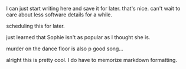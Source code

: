 I can just start writing here and save it for later. that's nice. can't wait to care about less software details for a while.

scheduling this for later.

just learned that Sophie isn't as popular as I thought she is.

murder on the dance floor is also p good song...

alright this is pretty cool. I do have to memorize markdown formatting.